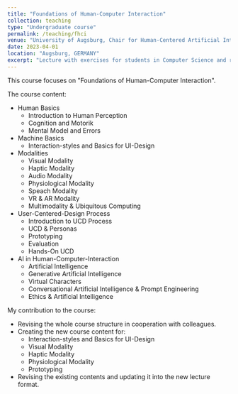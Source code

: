 ```yaml
---
title: "Foundations of Human-Computer Interaction"
collection: teaching
type: "Undergraduate course"
permalink: /teaching/fhci
venue: "University of Augsburg, Chair for Human-Centered Artificial Intelligence"
date: 2023-04-01
location: "Augsburg, GERMANY"
excerpt: "Lecture with exercises for students in Computer Science and related fields."
---
```


This course focuses on "Foundations of Human-Computer Interaction".

The course content:
* Human Basics
  * Introduction to Human Perception
  * Cognition and Motorik
  * Mental Model and Errors
* Machine Basics
  * Interaction-styles and Basics for UI-Design
* Modalities
  * Visual Modality
  * Haptic Modality
  * Audio Modality
  * Physiological Modality
  * Speach Modality
  * VR & AR Modality
  * Multimodality & Ubiquitous Computing
* User-Centered-Design Process
  * Introduction to UCD Process
  * UCD & Personas
  * Prototyping
  * Evaluation
  * Hands-On UCD
* AI in Human-Computer-Interaction
  * Artificial Intelligence
  * Generative Artificial Intelligence
  * Virtual Characters
  * Conversational Artificial Intelligence & Prompt Engineering
  * Ethics & Artificial Intelligence

My contribution to the course:
* Revising the whole course structure in cooperation with colleagues.
* Creating the new course content for:
  * Interaction-styles and Basics for UI-Design
  * Visual Modality
  * Haptic Modality
  * Physiological Modality
  * Prototyping
* Revising the existing contents and updating it into the new lecture format.